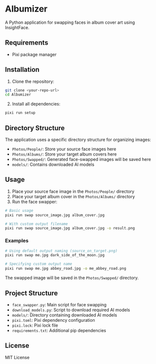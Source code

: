 # Albumizer

A Python application for swapping faces in album cover art using InsightFace.

## Requirements

- Pixi package manager

## Installation

1. Clone the repository:
```bash
git clone <your-repo-url>
cd Albumizer
```

2. Install all dependencies:
```bash
pixi run setup
```

## Directory Structure

The application uses a specific directory structure for organizing images:

- `Photos/People/`: Store your source face images here
- `Photos/Albums/`: Store your target album covers here
- `Photos/Swapped/`: Generated face-swapped images will be saved here
- `models/`: Contains downloaded AI models

## Usage

1. Place your source face image in the `Photos/People/` directory
2. Place your target album cover in the `Photos/Albums/` directory
3. Run the face swapper:

```bash
# Basic usage
pixi run swap source_image.jpg album_cover.jpg

# With custom output filename
pixi run swap source_image.jpg album_cover.jpg -o result.png
```

### Examples

```bash
# Using default output naming (source_on_target.png)
pixi run swap me.jpg dark_side_of_the_moon.jpg

# Specifying custom output name
pixi run swap me.jpg abbey_road.jpg -o me_abbey_road.png
```

The swapped image will be saved in the `Photos/Swapped/` directory.

## Project Structure

- `face_swapper.py`: Main script for face swapping
- `download_models.py`: Script to download required AI models
- `models/`: Directory containing downloaded AI models
- `pixi.toml`: Pixi dependency configuration
- `pixi.lock`: Pixi lock file
- `requirements.txt`: Additional pip dependencies

## License

MIT License
